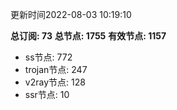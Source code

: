 更新时间2022-08-03 10:19:10

**总订阅: 73**
**总节点: 1755**
**有效节点: 1157**
- ss节点: 772
- trojan节点: 247
- v2ray节点: 128
- ssr节点: 10
